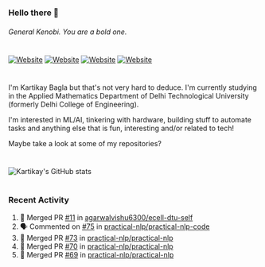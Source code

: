 ### Hello there 👋
###### General Kenobi. You are a bold one.

#
[![Website](https://img.shields.io/website?label=kartikaybagla.com&style=flat-square&url=https%3A%2F%2Fkartikaybagla.com)](https://kartikaybagla.com)
[![Website](https://img.shields.io/website?label=itwasthe.management&style=flat-square&url=https%3A%2F%2Fitwasthe.management)](https://itwasthe.management)
[![Website](https://img.shields.io/website?label=coordinate.bond&style=flat-square&url=https%3A%2F%2Fcoordinate.bond)](https://coordinate.bond)
[![Website](https://img.shields.io/website?label=glugg.in&style=flat-square&url=https%3A%2F%2Fglugg.in)](https://glugg.in)
#

I'm Kartikay Bagla but that's not very hard to deduce. I'm currently studying in the Applied Mathematics Department of Delhi Technological University (formerly Delhi College of Engineering).

I'm interested in ML/AI, tinkering with hardware, building stuff to automate tasks and anything else that is fun, interesting and/or related to tech!

Maybe take a look at some of my repositories?

#
![Kartikay's GitHub stats](https://github-readme-stats.vercel.app/api?username=kartikay-bagla&count_private=true&show_icons=true&theme=radical)
#


### Recent Activity
<!--START_SECTION:activity-->
1. 🎉 Merged PR [#11](https://github.com/agarwalvishu6300/ecell-dtu-self/pull/11) in [agarwalvishu6300/ecell-dtu-self](https://github.com/agarwalvishu6300/ecell-dtu-self)
2. 🗣 Commented on [#75](https://github.com/practical-nlp/practical-nlp-code/issues/75) in [practical-nlp/practical-nlp-code](https://github.com/practical-nlp/practical-nlp-code)
3. 🎉 Merged PR [#73](https://github.com/practical-nlp/practical-nlp/pull/73) in [practical-nlp/practical-nlp](https://github.com/practical-nlp/practical-nlp)
4. 🎉 Merged PR [#70](https://github.com/practical-nlp/practical-nlp/pull/70) in [practical-nlp/practical-nlp](https://github.com/practical-nlp/practical-nlp)
5. 🎉 Merged PR [#69](https://github.com/practical-nlp/practical-nlp/pull/69) in [practical-nlp/practical-nlp](https://github.com/practical-nlp/practical-nlp)
<!--END_SECTION:activity-->